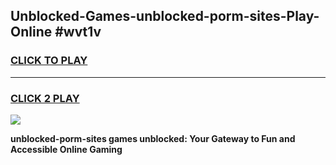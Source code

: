 
## Unblocked-Games-unblocked-porm-sites-Play-Online #wvt1v
<h3>
<a href="https://news.freeplayer.one?title=unblocked-porm-sites&ref=3">CLICK TO PLAY</a></h3>
<hr>

<h3>
<a href="https://news.freeplayer.one?title=unblocked-porm-sites&ref=3">CLICK 2 PLAY</a>
  
</h3>

<a href="https://news.freeplayer.one?title=unblocked-porm-sites&ref=3"><img src="https://clearcache.store/games.png"></a>


**unblocked-porm-sites games unblocked: Your Gateway to Fun and Accessible Online Gaming**
